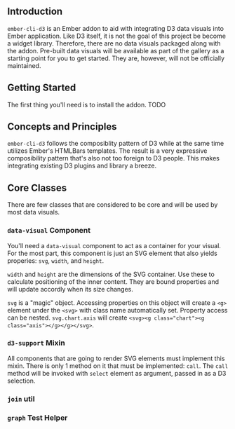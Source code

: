 
## Introduction

`ember-cli-d3` is an Ember addon to aid with integrating D3 data visuals into Ember application. Like D3 itself, it is not the goal of this project be become a widget library. Therefore, there are no data visuals packaged along with the addon. Pre-built data visuals will be available as part of the gallery as a starting point for you to get started. They are, however, will not be officially maintained.

## Getting Started

The first thing you'll need is to install the addon. TODO

## Concepts and Principles

`ember-cli-d3` follows the composiblity pattern of D3 while at the same time utilizes Ember's HTMLBars templates. The result is a very expressive composibility pattern that's also not too foreign to D3 people. This makes integrating existing D3 plugins and library a breeze.

## Core Classes

There are few classes that are considered to be core and will be used by most data visuals.

### `data-visual` Component

You'll need a `data-visual` component to act as a container for your visual. For the most part, this component is just an SVG element that also yields properies: `svg`, `width`, and `height`.

`width` and `height` are the dimensions of the SVG container. Use these to calculate positioning of the inner content. They are bound properties and will update accordly when its size changes.

`svg` is a "magic" object. Accessing properties on this object will create a `<g>` element under the `<svg>` with class name automatically set. Property access can be nested. `svg.chart.axis` will create `<svg><g class="chart"><g class="axis"></g></g></svg>`.

### `d3-support` Mixin

All components that are going to render SVG elements must implement this mixin. There is only 1 method on it that must be implemented: `call`. The `call` method will be invoked with `select` element as argument, passed in as a D3 selection.

### `join` util

### `graph` Test Helper
